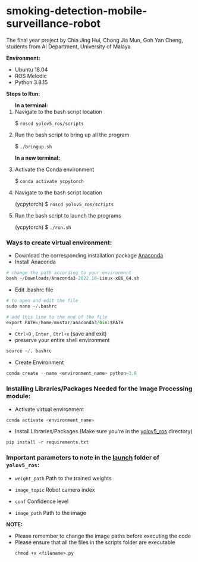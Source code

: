 # smoking-detection-mobile-surveillance-robot
The final year project by Chia Jing Hui, Chong Jia Mun, Goh Yan Cheng, students from AI Department, University of Malaya

**Environment:**
<ul>
<li>Ubuntu 18.04</li>
<li>ROS Melodic</li>
<li>Python 3.8.15</li>
</ul>

**Steps to Run:**

<ol>
<b>In a terminal:</b>
<li>Navigate to the bash script location</li>

$ `roscd yolov5_ros/scripts`
<li>Run the bash script to bring up all the program</li>

$ `./bringup.sh`

<b>In a new terminal:</b>
<li>Activate the Conda environment</li>

$ `conda activate ycpytorch`
<li>Navigate to the bash script location</li>

(ycpytorch) $ `roscd yolov5_ros/scripts`
<li>Run the bash script to launch the programs</li>

(ycpytorch) $ `./run.sh`
</ol>

### Ways to create virtual environment:
- Download the corresponding installation package [Anaconda][1]
- Install Anaconda
```python
# change the path according to your environment
bash ~/Downloads/Anaconda3-2022.10-Linux-x86_64.sh
```
- Edit .bashrc file
```python
# to open and edit the file
sudo nano ~/.bashrc
```
```python
# add this line to the end of the file
export PATH=/home/mustar/anaconda3/bin:$PATH
```
- `Ctrl+O` , `Enter` , `Ctrl+x` (save and exit)
- preserve your entire shell environment 
```python
source ~/. bashrc
```
- Create Environment
```python
conda create --name <environment_name> python=3.8
```

[1]: https://www.anaconda.com/products/distribution#linux

### Installing Libraries/Packages Needed for the Image Processing module:
- Activate virtual environment 
```python
conda activate <environment_name>
```
- Install Libraries/Packages (Make sure you're in the [yolov5_ros][2] directory)
```python
pip install -r requirements.txt
```
[2]:https://github.com/jing0309/smoking-detection-mobile-surveillance-robot/tree/main/yolov5_ros
### Important parameters to note in the [launch](https://github.com/jing0309/smoking-detection-mobile-surveillance-robot/tree/main/yolov5_ros/launch) folder of `yolov5_ros`:

- `weight_path`
Path to the trained weights

- `image_topic`
Robot camera index

- `conf`
Confidence level

- `image_path`
Path to the image

**NOTE:**
<ul>
<li>Please remember to change the image paths before executing the code</li>

<li>Please ensure that all the files in the scripts folder are executable  </li>

`chmod +x <filename>.py`
</ul>
